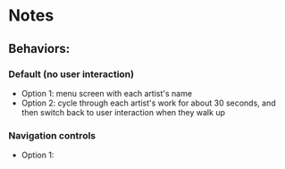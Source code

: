 # Notes

## Behaviors:

### Default (no user interaction)

- Option 1: menu screen with each artist's name
- Option 2: cycle through each artist's work for about 30 seconds, and then switch back to user interaction when they walk up

### Navigation controls

- Option 1: 